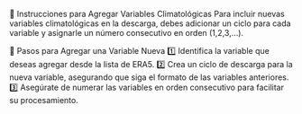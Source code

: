 📌 Instrucciones para Agregar Variables Climatológicas
Para incluir nuevas variables climatológicas en la descarga, debes adicionar un ciclo para cada variable y asignarle un número consecutivo en orden (1,2,3,...).

🔧 Pasos para Agregar una Variable Nueva
1️⃣ Identifica la variable que deseas agregar desde la lista de ERA5.
2️⃣ Crea un ciclo de descarga para la nueva variable, asegurando que siga el formato de las variables anteriores.
3️⃣ Asegúrate de numerar las variables en orden consecutivo para facilitar su procesamiento.
